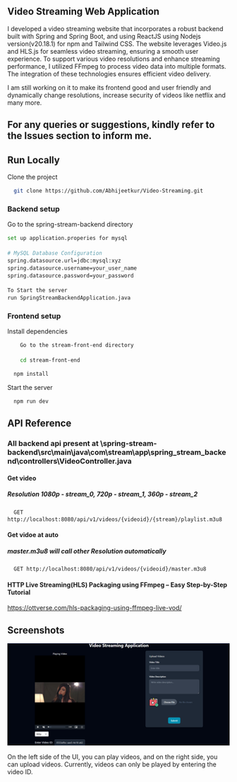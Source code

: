 ## Video Streaming Web Application 

I developed a video streaming website that incorporates a robust backend built with Spring and Spring Boot, and  using ReactJS using Nodejs version(v20.18.1) for npm and Tailwind CSS. The website leverages Video.js and HLS.js for seamless video streaming, ensuring a smooth user experience. To support various video resolutions and enhance streaming performance, I utilized FFmpeg to process video data into multiple formats. The integration of these technologies ensures efficient video delivery. 

I am still working on it to make its frontend good and user friendly and dynamically change resolutions, increase security of videos like netflix and many more.

## For any queries or suggestions, kindly refer to the Issues section to inform me.

## Run Locally

Clone the project

```bash
  git clone https://github.com/Abhijeetkur/Video-Streaming.git
```
### Backend setup

Go to the spring-stream-backend directory

```bash
set up application.properies for mysql

# MySQL Database Configuration
spring.datasource.url=jdbc:mysql:xyz
spring.datasource.username=your_user_name
spring.datasource.password=your_password

To Start the server
run SpringStreamBackendApplication.java
```
### Frontend setup
Install dependencies
```bash
    Go to the stream-front-end directory

    cd stream-front-end
```

```bash
  npm install
```

Start the server

```bash
  npm run dev
```

## API Reference
###  All backend api present at \spring-stream-backend\src\main\java\com\stream\app\spring_stream_backend\controllers\VideoController.java
#### Get video
##### Resolution 1080p - stream_0, 720p - stream_1, 360p - stream_2
```http
  GET http://localhost:8080/api/v1/videos/{videoid}/{stream}/playlist.m3u8
```

#### Get vidoe at auto
##### master.m3u8 will call other Resolution automatically
```http
  GET http://localhost:8080/api/v1/videos/{videoid}/master.m3u8
```

#### HTTP Live Streaming(HLS) Packaging using FFmpeg – Easy Step-by-Step Tutorial
  https://ottverse.com/hls-packaging-using-ffmpeg-live-vod/


## Screenshots

![App Screenshot](https://github.com/Abhijeetkur/Video-Streaming/blob/main/Screenshot%202024-12-21%20152339.png)

On the left side of the UI, you can play videos, and on the right side, you can upload videos. Currently, videos can only be played by entering the video ID.


